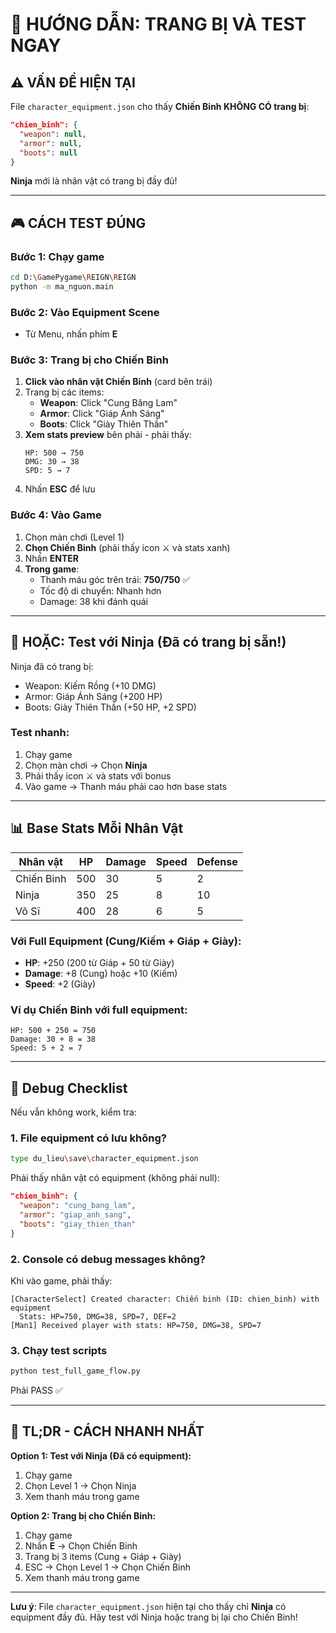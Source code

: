 # 🎯 HƯỚNG DẪN: TRANG BỊ VÀ TEST NGAY

## ⚠️ VẤN ĐỀ HIỆN TẠI

File `character_equipment.json` cho thấy **Chiến Binh KHÔNG CÓ trang bị**:
```json
"chien_binh": {
  "weapon": null,
  "armor": null, 
  "boots": null
}
```

**Ninja** mới là nhân vật có trang bị đầy đủ!

---

## 🎮 CÁCH TEST ĐÚNG

### Bước 1: Chạy game
```bash
cd D:\GamePygame\REIGN\REIGN
python -m ma_nguon.main
```

### Bước 2: Vào Equipment Scene
- Từ Menu, nhấn phím **E**

### Bước 3: Trang bị cho **Chiến Binh**
1. **Click vào nhân vật Chiến Binh** (card bên trái)
2. Trang bị các items:
   - **Weapon**: Click "Cung Băng Lam"
   - **Armor**: Click "Giáp Ánh Sáng"
   - **Boots**: Click "Giày Thiên Thần"
3. **Xem stats preview** bên phải - phải thấy:
   ```
   HP: 500 → 750
   DMG: 30 → 38
   SPD: 5 → 7
   ```
4. Nhấn **ESC** để lưu

### Bước 4: Vào Game
1. Chọn màn chơi (Level 1)
2. **Chọn Chiến Binh** (phải thấy icon ⚔ và stats xanh)
3. Nhấn **ENTER**
4. **Trong game**:
   - Thanh máu góc trên trái: **750/750** ✅
   - Tốc độ di chuyển: Nhanh hơn
   - Damage: 38 khi đánh quái

---

## 🔧 HOẶC: Test với Ninja (Đã có trang bị sẵn!)

Ninja đã có trang bị:
- Weapon: Kiếm Rồng (+10 DMG)
- Armor: Giáp Ánh Sáng (+200 HP)
- Boots: Giày Thiên Thần (+50 HP, +2 SPD)

### Test nhanh:
1. Chạy game
2. Chọn màn chơi → Chọn **Ninja**
3. Phải thấy icon ⚔ và stats với bonus
4. Vào game → Thanh máu phải cao hơn base stats

---

## 📊 Base Stats Mỗi Nhân Vật

| Nhân vật | HP | Damage | Speed | Defense |
|----------|-----|--------|-------|---------|
| Chiến Binh | 500 | 30 | 5 | 2 |
| Ninja | 350 | 25 | 8 | 10 |
| Võ Sĩ | 400 | 28 | 6 | 5 |

### Với Full Equipment (Cung/Kiếm + Giáp + Giày):
- **HP**: +250 (200 từ Giáp + 50 từ Giày)
- **Damage**: +8 (Cung) hoặc +10 (Kiếm)
- **Speed**: +2 (Giày)

### Ví dụ Chiến Binh với full equipment:
```
HP: 500 + 250 = 750
Damage: 30 + 8 = 38
Speed: 5 + 2 = 7
```

---

## 🐛 Debug Checklist

Nếu vẫn không work, kiểm tra:

### 1. File equipment có lưu không?
```bash
type du_lieu\save\character_equipment.json
```

Phải thấy nhân vật có equipment (không phải null):
```json
"chien_binh": {
  "weapon": "cung_bang_lam",
  "armor": "giap_anh_sang",
  "boots": "giay_thien_than"
}
```

### 2. Console có debug messages không?
Khi vào game, phải thấy:
```
[CharacterSelect] Created character: Chiến binh (ID: chien_binh) with equipment
  Stats: HP=750, DMG=38, SPD=7, DEF=2
[Man1] Received player with stats: HP=750, DMG=38, SPD=7
```

### 3. Chạy test scripts
```bash
python test_full_game_flow.py
```
Phải PASS ✅

---

## 🎯 TL;DR - CÁCH NHANH NHẤT

**Option 1: Test với Ninja (Đã có equipment):**
1. Chạy game
2. Chọn Level 1 → Chọn Ninja
3. Xem thanh máu trong game

**Option 2: Trang bị cho Chiến Binh:**
1. Chạy game
2. Nhấn **E** → Chọn Chiến Binh
3. Trang bị 3 items (Cung + Giáp + Giày)
4. ESC → Chọn Level 1 → Chọn Chiến Binh
5. Xem thanh máu trong game

---

**Lưu ý**: File `character_equipment.json` hiện tại cho thấy chỉ **Ninja** có equipment đầy đủ. Hãy test với Ninja hoặc trang bị lại cho Chiến Binh!
